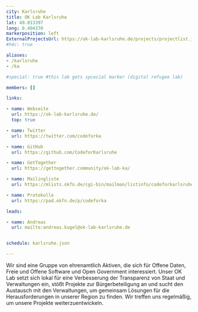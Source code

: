 ```yaml
---
city: Karlsruhe
title: OK Lab Karlsruhe
lat: 49.013397
long: 8.404370
markerposition: left
ExternalProjectsUrl: https://ok-lab-karlsruhe.de/projects/projectlist.json
#h4c: true

aliases:
- /karlsruhe
- /ka

#special: true #this lab gets spcecial marker (digital refugee lab)

members: []

links:

- name: Webseite
  url: https://ok-lab-karlsruhe.de/
  top: true

- name: Twitter
  url: https://twitter.com/codeforka

- name: GitHub
  url: https://github.com/CodeforKarlsruhe

- name: GetTogether
  url: https://gettogether.community/ok-lab-ka/

- name: Mailingliste
  url: https://mlists.okfn.de/cgi-bin/mailman/listinfo/codeforkarlsruhe

- name: Protokolle
  url: https://pad.okfn.de/p/codeforka

leads:

- name: Andreas
  url: mailto:andreas.kugel@ok-lab-karlsruhe.de


schedule: karlsruhe.json

---
```


Wir sind eine Gruppe von ehrenamtlich Aktiven, die sich für Offene Daten, Freie und Offene Software und Open Government interessiert. Unser OK Lab setzt sich lokal für eine Verbesserung der Transparenz von Staat und Verwaltungen ein, stößt Projekte zur Bürgerbeteiligung an und sucht den Austausch mit den Verwaltungen, um gemeinsam Lösungen für die Herausforderungen in unserer Region zu finden. Wir treffen uns regelmäßig, um unsere Projekte weiterzuentwickeln.
